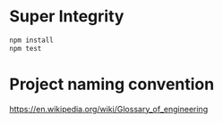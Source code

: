 # Super Integrity

```sh
npm install
npm test
```

# Project naming convention

https://en.wikipedia.org/wiki/Glossary_of_engineering
